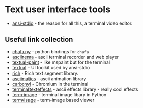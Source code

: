 # Text user interface tools

* [ansi-stdio](https://github.com/bitplane/ansi-stdio) -
  the reason for all this, a terminal video editor.

## Useful link collection
* [chafa.py](https://github.com/GuardKenzie/chafa.py) -
  python bindings for `chafa`
* [asciinema](https://asciinema.org/) -
  ascii terminal recorder and web player
* [textual-paint](https://github.com/1j01/textual-paint/) -
  like mspaint but for the terminal
* [textual](https://github.com/Textualize/textual) -
  UI toolkit used by ansi-stdio
* [rich](https://github.com/Textualize/rich) -
  Rich text segment library.
* [asciimatics](https://github.com/peterbrittain/asciimatics) -
  ascii animation library
* [carbonyl](https://github.com/fathyb/carbonyl) -
  Chromium in the terminal
* [terminaltexteffects](https://github.com/ChrisBuilds/terminaltexteffects) -
  ascii effects library - really cool effects
* [term-image](https://github.com/AnonymouX47/term-image) -
  terminal image libary in Python
* [termvisage](https://github.com/AnonymouX47/termvisage) -
  term-image based viewer

  
